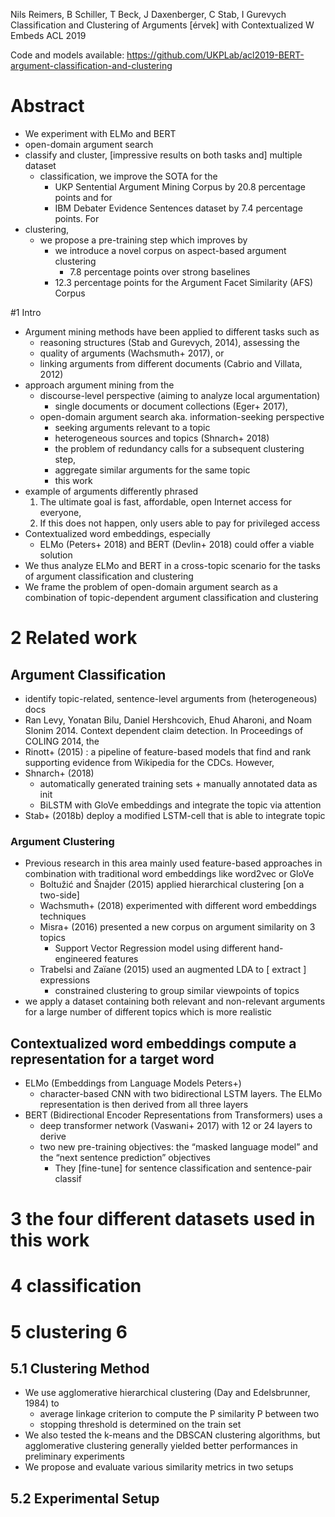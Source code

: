 Nils Reimers, B Schiller, T Beck, J Daxenberger, C Stab, I Gurevych
Classification and Clustering of Arguments [érvek] with Contextualized W Embeds
ACL 2019

Code and models available:
https://github.com/UKPLab/acl2019-BERT-argument-classification-and-clustering

# Abstract

* We experiment with ELMo and BERT
* open-domain argument search
* classify and cluster, [impressive results on both tasks and] multiple dataset
  * classification, we improve the SOTA for the
    * UKP Sentential Argument Mining Corpus by 20.8 percentage points and for
    * IBM Debater Evidence Sentences dataset by 7.4 percentage points.  For
* clustering,
  * we propose a pre-training step which improves by
    * we introduce a novel corpus on aspect-based argument clustering
      * 7.8 percentage points over strong baselines
    * 12.3 percentage points for the Argument Facet Similarity (AFS) Corpus

#1 Intro

* Argument mining methods have been applied to different tasks such as
  * reasoning structures (Stab and Gurevych, 2014), assessing the
  * quality of arguments (Wachsmuth+ 2017), or
  * linking arguments from different documents (Cabrio and Villata, 2012)
* approach argument mining from the
  * discourse-level perspective (aiming to analyze local argumentation)
    * single documents or document collections (Eger+ 2017),
  * open-domain argument search aka. information-seeking perspective
    * seeking arguments relevant to a topic
    * heterogeneous sources and topics (Shnarch+ 2018)
    * the problem of redundancy  calls for a subsequent clustering step,
    * aggregate similar arguments for the same topic
    * this work
* example of arguments differently phrased
  1. The ultimate goal is fast, affordable, open Internet access for everyone,
  2. If this does not happen, only users able to pay for privileged access
* Contextualized word embeddings, especially
  * ELMo (Peters+ 2018) and BERT (Devlin+ 2018) could offer a viable solution
* We thus analyze ELMo and BERT in a cross-topic scenario
  for the tasks of argument classification and clustering
* We frame the problem of open-domain argument search as a combination of
  topic-dependent argument classification and clustering

# 2 Related work

## Argument Classification

* identify topic-related, sentence-level arguments from (heterogeneous) docs
* Ran Levy, Yonatan Bilu, Daniel Hershcovich, Ehud Aharoni, and Noam Slonim
  2014. Context dependent claim detection. In Proceedings of COLING 2014, the
* Rinott+ (2015) : a pipeline of feature-based models that
  find and rank supporting evidence from Wikipedia for the CDCs. However,
* Shnarch+ (2018)
  * automatically generated training sets + manually annotated data as init
  * BiLSTM with GloVe embeddings and integrate the topic via attention
* Stab+ (2018b) deploy a modified LSTM-cell that is able to integrate topic

### Argument Clustering

* Previous research in this area mainly used feature-based approaches in
  combination with traditional word embeddings like word2vec or GloVe
  * Boltužić and Šnajder (2015) applied hierarchical clustering [on a two-side]
  * Wachsmuth+ (2018) experimented with different word embeddings techniques
  * Misra+ (2016) presented a new corpus on argument similarity on 3 topics
    * Support Vector Regression model using different hand-engineered features
  * Trabelsi and Zaı̈ane (2015) used an augmented LDA to [ extract ] expressions
    * constrained clustering to group similar viewpoints of topics
* we apply a dataset containing both relevant and non-relevant arguments
  for a large number of different topics which is more realistic

## Contextualized word embeddings compute a representation for a target word

* ELMo (Embeddings from Language Models Peters+)
  * character-based CNN with two bidirectional LSTM layers. The ELMo
    representation is then derived from all three layers
* BERT (Bidirectional Encoder Representations from Transformers) uses a
  * deep transformer network (Vaswani+ 2017) with 12 or 24 layers to derive
  * two new pre-training objectives:
    the “masked language model” and the “next sentence prediction” objectives
    * They [fine-tune] for sentence classification and sentence-pair classif

# 3 the four different datasets used in this work

# 4 classification

# 5 clustering 6

## 5.1 Clustering Method

* We use agglomerative hierarchical clustering (Day and Edelsbrunner, 1984) to
  * average linkage criterion to compute the P similarity P between two
  * stopping threshold is determined on the train set
* We also tested the k-means and the DBSCAN clustering algorithms,
  but agglomerative clustering generally yielded better performances in
  preliminary experiments
* We propose and evaluate various similarity metrics in two setups

## 5.2 Experimental Setup
